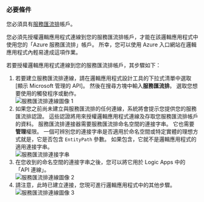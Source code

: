 ### <a name="prerequisites"></a>必要條件
您必須具有[服務匯流排](https://azure.microsoft.com/services/service-bus/)帳戶。  

您必須先授權邏輯應用程式連線到您的服務匯流排帳戶，才能在該邏輯應用程式中使用您的「Azure 服務匯流排」帳戶。 所幸，您可以使用 Azure 入口網站在邏輯應用程式內輕易達成這項作業。  

若要授權邏輯應用程式連線到您的服務匯流排帳戶，其步驟如下：  

1. 若要建立服務匯流排連線，請在邏輯應用程式設計工具的下拉式清單中選取 [顯示 Microsoft 管理的 API]。 然後在搜尋方塊中輸入**服務匯流排**。 選取您想要使用的觸發程序或動作。  
    ![服務匯流排連線圖像 1](./media/connectors-create-api-servicebus/servicebus-1.png)  
2. 如果您之前尚未建立與服務匯流排的任何連線，系統將會提示您提供您的服務匯流排認證。 這些認證將用來授權邏輯應用程式連線及存取您服務匯流排帳戶的資料。 服務匯流排連接器需要服務匯流排命名空間的連接字串。 它也需要**管理**權限。 一個可辨別您的連接字串是否適用於命名空間或特定實體的理想方式就是，它是否包含 `EntityPath` 參數。 如果包含，它就不是邏輯應用程式的適用連接字串。  
    ![服務匯流排連接字串](./media/connectors-create-api-servicebus/connectionstring.png)
3. 在您收到的命名空間的連接字串之後，您可以將它用於 Logic Apps 中的「API 連線」。  
    ![服務匯流排連線圖像 2](./media/connectors-create-api-servicebus/servicebus-2.png)  
4. 請注意，此時已建立連接，您現可進行邏輯應用程式中的其他步驟。  
    ![服務匯流排連線圖像 3](./media/connectors-create-api-servicebus/servicebus-3.png)   

